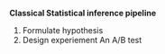 **Classical Statistical inference pipeline**
1. Formulate hypothesis
2. Design experiement
An A/B test